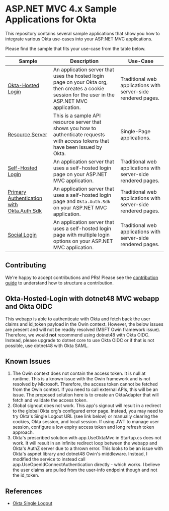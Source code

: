 # ASP.NET MVC 4.x Sample Applications for Okta

This repository contains several sample applications that show you how to integrate various Okta use-cases into your ASP.NET MVC applications.

Please find the sample that fits your use-case from the table below.

| Sample | Description | Use-Case |
|--------|-------------|----------|
| [Okta-Hosted Login](/okta-hosted-login) | An application server that uses the hosted login page on your Okta org, then creates a cookie session for the user in the ASP.NET MVC application. | Traditional web applications with server-side rendered pages. |
| [Resource Server](/resource-server) | This is a sample API resource server that shows you how to authenticate requests with access tokens that have been issued by Okta. | Single-Page applications. |
| [Self-Hosted Login](/self-hosted-login) | An application server that uses a self-hosted login page on your ASP.NET MVC application. | Traditional web applications with server-side rendered pages. |
| [Primary Authentication with Okta.Auth.Sdk](/primary-auth) | An application server that uses a self-hosted login page and `Okta.Auth.Sdk` on your ASP.NET MVC application. | Traditional web applications with server-side rendered pages. |
| [Social Login](/social-login) | An application server that uses a self-hosted login page with multiple login options on your ASP.NET MVC application. | Traditional web applications with server-side rendered pages. |

## Contributing
 
We're happy to accept contributions and PRs! Please see the [contribution guide](CONTRIBUTING.md) to understand how to structure a contribution.

 
## Okta-Hosted-Login with dotnet48 MVC webapp and Okta OIDC
This webapp is able to authenticate with Okta and fetch back the user claims and id_token payload in the Owin context. However, the below issues are present and will not be readily resolved (MSFT Owin framework issue). Therefore, we would **not** recommend using dotnet48 with Okta OIDC. Instead, please upgrade to dotnet core to use Okta OIDC or if that is not possible, use dotnet48 with Okta SAML.
 
## Known Issues
1. The Owin context does not contain the access token. It is null at runtime. This is a known issue with the Owin framework and is not resolved by Microsoft. Therefore, the access token cannot be fetched from the Owin context. If you need to call external APIs, this will be an issue. The proposed solution here is to create an OktaAdapter that will fetch and validate the access token.
2. Global signout does not work. This app's signout will result in a redirect to the global Okta org's configured error page. Instead, you may need to try Okta's Single Logout URL (see link below) or manually clearing the cookies, Okta session, and local session. If using JWT to manage user session, configure a low expiry access token and long refresh token approach.
3. Okta's prescribed solution with app.UseOktaMvc in Startup.cs does not work. It will result in an infinite redirect loop between the webapp and Okta's AuthZ server due to a thrown error. This looks to be an issue with Okta's aspnet library and dotnet48 Owin's middleware. Instead, I modified the service to instead call app.UseOpenIdConnectAuthentication directly - which works. I believe the user claims are pulled from the user-info endpoint though and not the id_token.

## References
- [Okta Single Logout](https://help.okta.com/en-us/content/topics/apps/apps_single_logout.htm)
